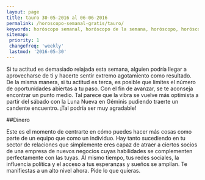 ```yaml
---
layout: page
title: tauro 30-05-2016 al 06-06-2016 
permalink: /horoscopo-semanal-gratis/tauro/
keywords: horóscopo semanal, horóscopo de la semana, horóscopo, horóscopo gratis,horóscopos, horóscopo esperanza gracia, horoscopos tauro la semana, horóscopos gratis, Tarot, Astrologia, Zodíaco, tauro, horoscopo gratis
sitemap:
 priority: 1
 changefreq: 'weekly'
 lastmod: '2016-05-30'
---
```

Si tu actitud es demasiado relajada esta semana, alguien podría llegar a aprovecharse de ti y hacerte sentir extremo agotamiento como resultado. De la misma manera, si tu actitud es terca, es posible que limites el número de oportunidades abiertas a tu paso. Con el fin de avanzar, se te aconseja encontrar un punto medio. Tal parece que la vibra se vuelve más optimista a partir del sábado con la Luna Nueva en Géminis pudiendo traerte un candente encuentro. ¡Tal podría ser muy agradable!

##Dinero

Este es el momento de centrarte en cómo puedes hacer más cosas como parte de un equipo que como un individuo. Hay tanto sucediendo en tu sector de relaciones que simplemente eres capaz de atraer a ciertos socios de una empresa de nuevos negocios cuyas habilidades se complementen perfectamente con las tuyas. Al mismo tiempo, tus redes sociales, la influencia política y el acceso a tus esperanzas y sueños se amplían. Te manifiestas a un alto nivel ahora. Pide lo que quieras.